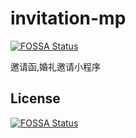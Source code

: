 # invitation-mp
[![FOSSA Status](https://app.fossa.com/api/projects/git%2Bgithub.com%2Fligenhw%2Finvitation-mp.svg?type=shield)](https://app.fossa.com/projects/git%2Bgithub.com%2Fligenhw%2Finvitation-mp?ref=badge_shield)

邀请函,婚礼邀请小程序


## License
[![FOSSA Status](https://app.fossa.com/api/projects/git%2Bgithub.com%2Fligenhw%2Finvitation-mp.svg?type=large)](https://app.fossa.com/projects/git%2Bgithub.com%2Fligenhw%2Finvitation-mp?ref=badge_large)